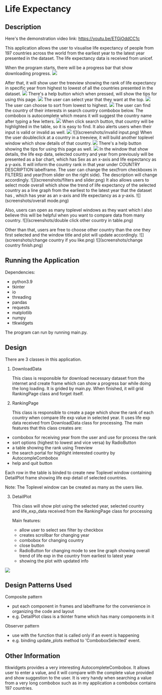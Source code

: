 #  Life Expectancy
## Description
Here's the demonstration video link: https://youtu.be/ETGjOddCC1c

This application allows the user to visualise life expectancy of people from 197 countries across the world
from the earliest year to the latest year presented in the dataset. 
The life expectancy data is received from unicef. 

When the program starts, there will be a progress bar that show downloading progress.
![](screenshots/Download.png)

After that, it will show user the treeview showing the rank of life expectancy in specific year from highest to lowest
of all the countries presented in the dataset.
![](screenshots/Ranking_page.png)
There's a help button which when pressed, will show the tips for using this page.
![](screenshots/help.png)
The user can select year that they want at the top.
![](screenshots/Select_year.png)
 The user can choose to sort from lowest to highest.
![](screenshots/sort.png)
The user can find the country of their interests in search country combobox below.
The combobox is autocomplete which means it will suggest the country name after typing a few letters.
![](screenshots/Search.png)
When click search button, that country will be highlighted in the table, so it is easy to find.
It also alerts users when their input is valid or invalid as well.
![](screenshots/highlight.png)
![](screenshots/invalid input.png)
When the user doubleclick at a country in a treeview, 
it will build another toplevel window which show details of that country.
![](screenshots/detail.png)
There's a help button showing the tips for using this page as well.
![](screenshots/help2.png)
In the window that show details, the life exp data, selected country and year
from previously will be presented as a bar chart, which has Sex as an x-axis and life expectancy 
as a y-axis. It will inform the country rank in that year under COUNTRY DESCRIPTION labelframe.
The user can change the sex(from checkboxes in FILTERS) and year(from slider on the right side).
The description will change accordingly.
![](screenshots/filters and slider.png)
It also allows users to select mode overall which show the trend of life expectancy 
of the selected country as a line graph from the earliest to the latest year that the dataset has
, which has year as an x-axis and life expectancy as a y-axis.
![](screenshots/overall mode.png)


Also, users can open as many toplevel windows as they want which I also believe this will be 
helpful when you want to compare data from many country. 
![](screenshots/double click other country in table.png)

Other than that, users are free to choose other country than the one they first selected and 
the window title and plot will update accordingly.
![](screenshots/change country if you like.png)
![](screenshots/change country finish.png)


## Running the Application
Dependencies:
- python3.9
- tkinter
- io
- threading
- pandas
- requests
- matplotlib
- numpy
- ttkwidgets

The program can run by running main.py.

 
## Design
There are 3 classes in this application.
1. DownloadData 

    This class is responsible for download necessary dataset from the internet
and create frame which can show a progress bar while doing the long loading.
It is grided by main.py. When finished, it will grid RankingPage class and forget itself.


2. RankingPage

    This class is responsible to create a page which show the rank of each country 
when compare life exp value in selected year. It uses life exp data received from
DownloadData class for processing.
The main features that this class creates are: 
- combobox for receiving year from the user and use for process the rank
- sort options (highest to lowest and vice versa) by RadioButton
- a table showing the rank using Treeview
- the search portal for highlight interested country by AutocompleCombobox
- help and quit button

Each row in the table is binded to create new Toplevel window containing DetailPlot frame 
showing life exp detail of selected countries.

Note: The Toplevel window can be created as many as the users like.

3. DetailPlot

    This class will show plot using the selected year, selected country  
and life_exp_data received from the RankingPage class for processing 

   Main features:
    - allow user to select sex filter by checkbox
    - creates scrollbar for changing year
    - combobox for changing country
    - close button
    - RadioButton for changing mode to see line graph showing 
   overall trend of life exp in the country from earliest to latest year
    - showing the plot with updated info

![](screenshots/uml.png)

## Design Patterns Used
Composite pattern 
- put each component in frames and labelframe for the convenience in organizing the code and layout
- e.g. DetailPlot class is a tkinter frame which has many components in it

Observer pattern 
- use with the function that is called only if an event is happening 
- e.g. binding update_plots method to 'ComboboxSelected' event.
 
## Other Information
ttkwidgets provides a very interesting AutocompleteCombobox. It allows user to enter a value, and it will
compare with the complete value provided and show suggestion to the user. It is very handy when searching a value
from a very long combobox such as in my application a combobox contains 197 countries.
